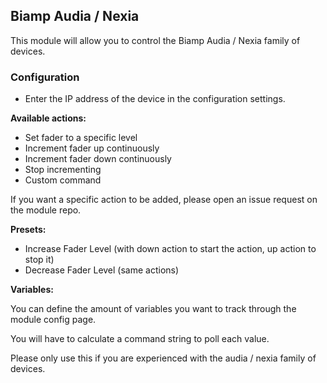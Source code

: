 ## Biamp Audia / Nexia

This module will allow you to control the Biamp Audia / Nexia family of devices.

### Configuration

- Enter the IP address of the device in the configuration settings.

**Available actions:**

- Set fader to a specific level
- Increment fader up continuously
- Increment fader down continuously
- Stop incrementing
- Custom command

If you want a specific action to be added, please open an issue request on the module repo.

**Presets:**

- Increase Fader Level (with down action to start the action, up action to stop it)
- Decrease Fader Level (same actions)

**Variables:**

You can define the amount of variables you want to track through the module config page.

You will have to calculate a command string to poll each value.

Please only use this if you are experienced with the audia / nexia family of devices.
